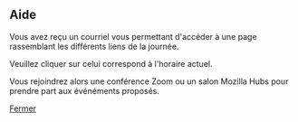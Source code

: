 ## Aide

Vous avez reçu un courriel vous permettant d'accéder à une page rassemblant les différents liens de la journée.

Veuillez cliquer sur celui correspond à l'horaire actuel.

Vous rejoindrez alors une conférence Zoom ou un salon Mozilla Hubs pour prendre part aux événéments proposés.

<a class="center-txt" HREF="javascript:window.close();">Fermer</a>

